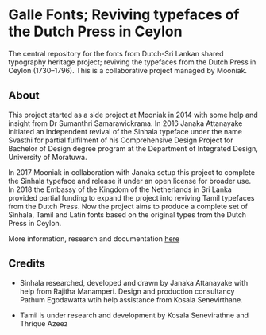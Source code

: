 # Galle Fonts; Reviving typefaces of the Dutch Press in Ceylon

The central repository for the fonts from Dutch-Sri Lankan shared typography heritage project; reviving the typefaces from the Dutch Press in Ceylon (1730–1796). This is a collaborative project managed by Mooniak.


## About
This project started as a side project at Mooniak in 2014 with some help and insight from Dr Sumanthri Samarawickrama. In 2016 Janaka Attanayake initiated an independent revival of the Sinhala typeface under the name Svasthi for partial fulfilment of his Comprehensive Design Project for Bachelor of Design degree program at the Department of Integrated Design, University of Moratuwa.

In 2017 Mooniak in collaboration with Janaka setup this project to complete the Sinhala typeface and release it under an open license for broader use. In 2018 the Embassy of the Kingdom of the Netherlands in Sri Lanka provided partial funding to expand the project into reviving Tamil typefaces from the Dutch Press. Now the project aims to produce a complete set of Sinhala, Tamil and Latin fonts based on the original types from the Dutch Press in Ceylon.

More information, research and documentation [here](http://textual.press/tag/dutch-press-typography/)


## Credits

- Sinhala researched, developed and drawn by Janaka Attanayake with help from Rajitha Manamperi. Design and production consultancy Pathum Egodawatta wtih help assistance from Kosala Senevirthane.

- Tamil is under research and development by Kosala Senevirathne and Thrique Azeez
